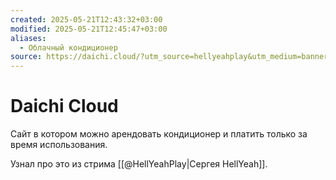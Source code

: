 ```yaml
---
created: 2025-05-21T12:43:32+03:00
modified: 2025-05-21T12:45:47+03:00
aliases:
  - Облачный кондиционер
source: https://daichi.cloud/?utm_source=hellyeahplay&utm_medium=banner
---
```


# Daichi Cloud

Сайт в котором можно арендовать кондиционер и платить только за время использования.

Узнал про это из стрима [[@HellYeahPlay|Сергея HellYeah]].
